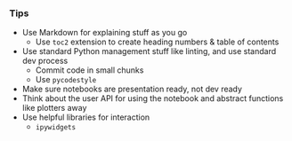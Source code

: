### Tips
- Use Markdown for explaining stuff as you go
	- Use `toc2` extension to create heading numbers & table of contents
- Use standard Python management stuff like linting, and use standard dev process
	- Commit code in small chunks
	- Use `pycodestyle`
- Make sure notebooks are presentation ready, not dev ready
- Think about the user API for using the notebook and abstract functions like plotters away
- Use helpful libraries for interaction
	- `ipywidgets`